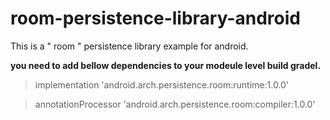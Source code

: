 # room-persistence-library-android
This is a " room " persistence library example for android.


**you need to add bellow dependencies to your modeule level build gradel.** 


>implementation 'android.arch.persistence.room:runtime:1.0.0'

>annotationProcessor 'android.arch.persistence.room:compiler:1.0.0'

